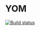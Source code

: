 # YOM
[![Build status](https://build.appcenter.ms/v0.1/apps/9a551860-e80d-4e66-9d18-3bcd917d3b6a/branches/master/badge)](https://appcenter.ms)
